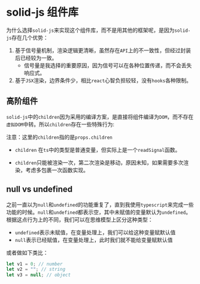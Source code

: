 # solid-js 组件库

为什么选择`solid-js`来实现这个组件库，而不是用其他的框架呢，是因为`solid-js`存在几个优势：

1. 基于信号量机制，渲染逻辑更清晰，虽然存在`API`上的不一致性，但经过封装后已经较为一致。
   - 信号量是我选择的重要原因，因为信号可以在各种位置传递，而不会丢失响应式。
2. 基于`JSX`渲染，边界条件少，相比`react`心智负担较轻，没有`hooks`各种限制。

## 高阶组件

`solid-js`中的`children`因为采用的编译方案，是直接将组件编译为`DOM`，而不存在`虚拟DOM`中转。所以`children`存在一些特殊行为:

注意：这里的`children`指的是`props.children`

- `children` 在`ts`中的类型是普通变量，但实际上是一个`readSignal`函数。

- `children`只能被渲染一次，第二次渲染是移动，原因未知，如果需要多次渲染，考虑多包裹一次函数实现。

## null vs undefined

之前一直以为`null`和`undefined`的功能重复了，直到我使用`typescript`来完成一些功能的时候。`null`和`undefined`都表示空，其中未赋值的变量默认为`undefined`。根据这点行为上的不同，我们可以在思维模型上区分这种类型：

- `undefined`表示未赋值，在变量处理上，我们可以给这种变量赋默认值
- `null`表示已经赋值，在变量处理上，此时我们就不能给变量赋默认值

或者做如下类比：

```js
let v1 = 0; // number
let v2 = ""; // string
let v3 = null; // object
```
